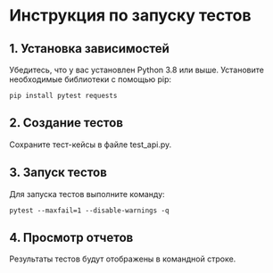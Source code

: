 # Инструкция по запуску тестов

## 1. Установка зависимостей

Убедитесь, что у вас установлен Python 3.8 или выше.
Установите необходимые библиотеки с помощью pip:

 `pip install pytest requests`

## 2. Создание тестов

Сохраните тест-кейсы в файле test_api.py.

## 3. Запуск тестов

Для запуска тестов выполните команду:

`pytest --maxfail=1 --disable-warnings -q`

## 4. Просмотр отчетов

Результаты тестов будут отображены в командной строке.